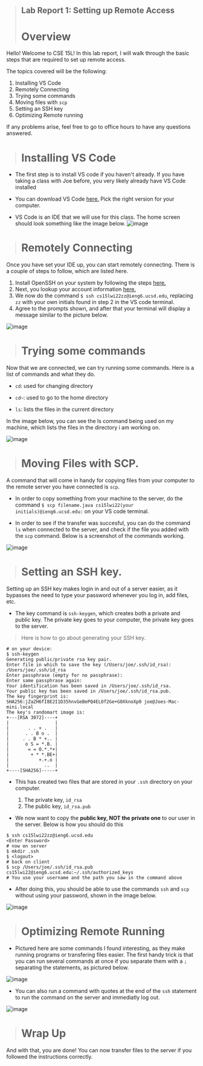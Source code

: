>## Lab Report 1: Setting up Remote Access
># Overview
Hello! Welcome to CSE 15L! In this lab report, I will walk through the basic steps that are required to set up remote access.

The topics covered will be the following:
1. Installing VS Code
2. Remotely Connecting
3. Trying some commands
4. Moving files with `scp`
5. Setting an SSH key
6. Optimizing Remote running

If any problems arise, feel free to go to office hours to have any questions answered.
># Installing VS Code
* The first step is to install VS code if you haven't already. If you have taking a class with Joe before, you very likely already have VS Code installed
* You can download VS Code [here.](https://code.visualstudio.com/download) Pick the right version for your computer.

* VS Code is an IDE that we will use for this class. The home screen should look something like the image below.
![image](desktop%20screen.PNG)

># Remotely Connecting
 Once you have set your IDE up, you can start remotely connecting. There is a couple of steps to follow, which are listed here.
1. Install OpenSSH on your system by following the steps [here.](https://docs.microsoft.com/en-us/windows-server/administration/openssh/openssh_install_firstuse) 
2. Next, you lookup your account information [here.](https://sdacs.ucsd.edu/~icc/index.php)
3. We now do the command `$ ssh cs15lwi22zz@ieng6.ucsd.edu`, replacing `zz` with your own initials found in step 2 in the VS code terminal.
4. Agree to the prompts shown, and after that your terminal will display a message similar to the picture below.

![image](lab1part3.PNG)

># Trying some commands
Now that we are connected, we can try running some commands. Here is a list of commands and what they do.
* `cd`: used for changing directory

* `cd~`: used to go to the home directory

* `ls`: lists the files in the current directory

In the image below, you can see the ls command being used on my machine, which lists the files in the directory i am working on.

![image](Commands.PNG)

># Moving Files with SCP.
A command that will come in handy for copying files from your computer to the remote server you have connected is `scp`.

* In order to copy something from your machine to the server, do the command ` $ scp filename.java cs15lwi22(your initials)@ieng6.ucsd.edu: ` on your VS code terminal.

* In order to see if the transfer was succesful, you can do the command `ls` when connected to the server, and check if the file you added with the `scp` command. Below is a screenshot of the commands working.

![image](Part5.PNG)

> # Setting an SSH key.

Setting up an SSH key makes login in and out of a server easier, as it bypasses the need to type your password whenever you log in, add files, etc.

* The key command is `ssh-keygen`, which creates both a private and public key. The private key goes to your computer, the private key goes to the server.

> Here is how to go about generating your SSH key.

```
# on your device:
$ ssh-keygen
Generating public/private rsa key pair.
Enter file in which to save the key (/Users/joe/.ssh/id_rsa): /Users/joe/.ssh/id_rsa
Enter passphrase (empty for no passphrase): 
Enter same passphrase again: 
Your identification has been saved in /Users/joe/.ssh/id_rsa.
Your public key has been saved in /Users/joe/.ssh/id_rsa.pub.
The key fingerprint is:
SHA256:jZaZH6fI8E2I1D35hnvGeBePQ4ELOf2Ge+G0XknoXp0 joe@Joes-Mac-mini.local
The key's randomart image is:
+---[RSA 3072]----+
|                 |
|       . . + .   |
|      . . B o .  |
|     . . B * +.. |
|      o S = *.B. |
|       = = O.*.*+|
|        + * *.BE+|
|           +.+.o |
|             ..  |
+----[SHA256]-----+
```

* This has created two files that are stored in your `.ssh` directory on your computer.
    1. The private key, `id_rsa`
    2. The public key, `id_rsa.pub`

* We now want to copy the **public key, NOT the private one** to our user in the server. Below is how you should do this

```
$ ssh cs15lwi22zz@ieng6.ucsd.edu
<Enter Password>
# now on server
$ mkdir .ssh
$ <logout>
# back on client
$ scp /Users/joe/.ssh/id_rsa.pub cs15lwi22@ieng6.ucsd.edu:~/.ssh/authorized_keys
# You use your username and the path you saw in the command above
```
* After doing this, you should be able to use the commands `ssh` and `scp` without using your password, shown in the image below.

![image](Part6.PNG)

># Optimizing Remote Running
* Pictured here are some commands I found interesting, as they make running programs or transfering files easier. The first handy trick is that you can run several commands at once if you separate them with a `;` separating the statements, as pictured below.

![image](multiplecommands.PNG)

* You can also run a command with quotes at the end of the `ssh` statement to run the command on the server and immediatly log out.

![image](quotes.PNG)

># Wrap Up

And with that, you are done! You can now transfer files to the server if you followed the instructions correctly.